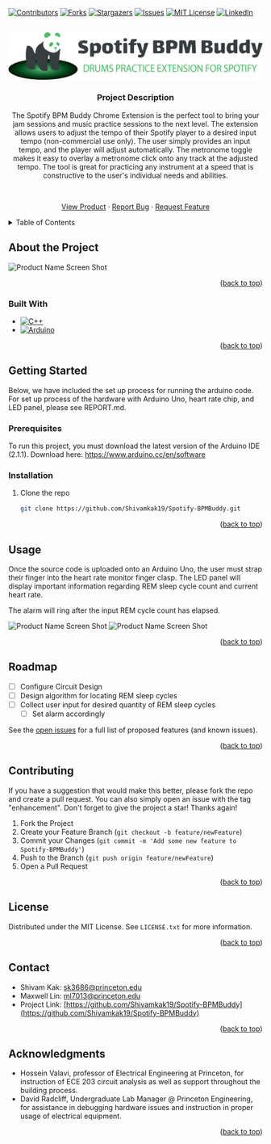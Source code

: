 <a name="readme-top"></a>

<!-- PROJECT SHIELDS -->
<!--
*** I'm using markdown "reference style" links for readability.
*** Reference links are enclosed in brackets [ ] instead of parentheses ( ).
*** See the bottom of this document for the declaration of the reference variables
*** for contributors-url, forks-url, etc. This is an optional, concise syntax you may use.
*** https://www.markdownguide.org/basic-syntax/#reference-style-links
-->

[![Contributors][contributors-shield]][contributors-url]
[![Forks][forks-shield]][forks-url]
[![Stargazers][stars-shield]][stars-url]
[![Issues][issues-shield]][issues-url]
[![MIT License][license-shield]][license-url]
[![LinkedIn][linkedin-shield]][linkedin-url]

<!-- PROJECT LOGO -->
<br />
<div align="center">
  <a href="https://github.com/Shivamkak19/Spotify-BPMBuddy">
    <img src="images/logo-main.png" alt="Logo">
  </a>

<h3 align="center">Project Description</h3>

The Spotify BPM Buddy Chrome Extension is the perfect tool to bring your jam sessions and music practice sessions to the next level. The extension allows users to adjust the tempo of their Spotify player to a desired input tempo (non-commercial use only). The user simply provides an input tempo, and the player will adjust automatically. The metronome toggle makes it easy to overlay a metronome click onto any track at the adjusted tempo. The tool is great for practicing any instrument at a speed that is constructive to the user's individual needs and abilities. 

<br />

<a href="https://github.com/Shivamkak19/Spotify-BPMBuddy/images">View Product</a>
·
<a href="https://github.com/Shivamkak19/Spotify-BPMBuddy/issues">Report Bug</a>
·
<a href="https://github.com/Shivamkak19/Spotify-BPMBuddy/issues">Request Feature</a>
</div>

<!-- TABLE OF CONTENTS -->
<details>
  <summary>Table of Contents</summary>
  <ol>
    <li>
      <a href="#about-the-project">About The Project</a>
      <ul>
        <li><a href="#built-with">Built With</a></li>
      </ul>
    </li>
    <li>
      <a href="#getting-started">Getting Started</a>
      <ul>
        <li><a href="#prerequisites">Prerequisites</a></li>
        <li><a href="#installation">Installation</a></li>
      </ul>
    </li>
    <li><a href="#usage">Usage</a></li>
    <li><a href="#roadmap">Roadmap</a></li>
    <li><a href="#contributing">Contributing</a></li>
    <li><a href="#license">License</a></li>
    <li><a href="#contact">Contact</a></li>
    <li><a href="#acknowledgments">Acknowledgments</a></li>
  </ol>
</details>

<!-- ABOUT THE PROJECT -->
## About the Project

![Product Name Screen Shot][product-screenshot]
<!-- [![Product Name Screen Shot][product-screenshot]](https://example.com) -->

<p align="right">(<a href="#readme-top">back to top</a>)</p>

### Built With

* [![C++][cplusplus]][cplusplus-url]
* [![Arduino][arduino]][arduino-url]

<p align="right">(<a href="#readme-top">back to top</a>)</p>

<!-- GETTING STARTED -->
## Getting Started

Below, we have included the set up process for running the arduino code. For set up process of the hardware with Arduino Uno, heart rate chip, and LED panel, please see REPORT.md.

### Prerequisites

To run this project, you must download the latest version of the Arduino IDE (2.1.1). 
Download here: https://www.arduino.cc/en/software

### Installation

1. Clone the repo
   ```sh
   git clone https://github.com/Shivamkak19/Spotify-BPMBuddy.git
   ```

<p align="right">(<a href="#readme-top">back to top</a>)</p>

<!-- USAGE EXAMPLES -->
## Usage

Once the source code is uploaded onto an Arduino Uno, the user must strap their finger into the heart rate monitor finger clasp. The LED panel will display important information regarding REM sleep cycle count and current heart rate. 

The alarm will ring after the input REM cycle count has elapsed. 

![Product Name Screen Shot][product-screenshot2]
![Product Name Screen Shot][product-screenshot3]

<p align="right">(<a href="#readme-top">back to top</a>)</p>

<!-- ROADMAP -->
## Roadmap

- [ ] Configure Circuit Design
- [ ] Design algorithm for locating REM sleep cycles
- [ ] Collect user input for desired quantity of REM sleep cycles
    - [ ] Set alarm accordingly

See the [open issues](https://github.com/Shivamkak19/Spotify-BPMBuddy/issues) for a full list of proposed features (and known issues).

<p align="right">(<a href="#readme-top">back to top</a>)</p>

<!-- CONTRIBUTING -->
## Contributing

If you have a suggestion that would make this better, please fork the repo and create a pull request. You can also simply open an issue with the tag "enhancement".
Don't forget to give the project a star! Thanks again!

1. Fork the Project
2. Create your Feature Branch (`git checkout -b feature/newFeature`)
3. Commit your Changes (`git commit -m 'Add some new feature to Spotify-BPMBuddy'`)
4. Push to the Branch (`git push origin feature/newFeature`)
5. Open a Pull Request

<p align="right">(<a href="#readme-top">back to top</a>)</p>

<!-- LICENSE -->
## License

Distributed under the MIT License. See `LICENSE.txt` for more information.

<p align="right">(<a href="#readme-top">back to top</a>)</p>


<!-- CONTACT -->
## Contact

* Shivam Kak: sk3686@princeton.edu
* Maxwell Lin: ml7013@princeton.edu
* Project Link: [https://github.com/Shivamkak19/Spotify-BPMBuddy](https://github.com/Shivamkak19/Spotify-BPMBuddy)

<p align="right">(<a href="#readme-top">back to top</a>)</p>


<!-- ACKNOWLEDGMENTS -->
## Acknowledgments

* []() Hossein Valavi, professor of Electrical Engineering at Princeton, for instruction of ECE 203 circuit analysis as well as support throughout the building process.
* []() David Radcliff, Undergraduate Lab Manager @ Princeton Engineering, for assistance in debugging hardware issues and instruction in proper usage of electrical equipment.

<p align="right">(<a href="#readme-top">back to top</a>)</p>


<!-- MARKDOWN LINKS & IMAGES -->
<!-- https://www.markdownguide.org/basic-syntax/#reference-style-links -->
[contributors-shield]: https://img.shields.io/github/contributors/Shivamkak19/Spotify-BPMBuddy.svg?style=for-the-badge
[contributors-url]: https://github.com/Shivamkak19/Spotify-BPMBuddy/graphs/contributors
[forks-shield]: https://img.shields.io/github/forks/Shivamkak19/Spotify-BPMBuddy.svg?style=for-the-badge
[forks-url]: https://github.com/Shivamkak19/Spotify-BPMBuddy/network/members
[stars-shield]: https://img.shields.io/github/stars/Shivamkak19/Spotify-BPMBuddy.svg?style=for-the-badge
[stars-url]: https://github.com/Shivamkak19/Spotify-BPMBuddy/stargazers
[issues-shield]: https://img.shields.io/github/issues/Shivamkak19/Spotify-BPMBuddy.svg?style=for-the-badge
[issues-url]: https://github.com/Shivamkak19/Spotify-BPMBuddy/issues
[license-shield]: https://img.shields.io/github/license/Shivamkak19/Spotify-BPMBuddy.svg?style=for-the-badge
[license-url]: https://github.com/Shivamkak19/Spotify-BPMBuddy/blob/master/LICENSE
[linkedin-shield]: https://img.shields.io/badge/-LinkedIn-black.svg?style=for-the-badge&logo=linkedin&colorB=555
[linkedin-url]: https://linkedin.com/in/shivamkak
[product-screenshot]: images/product-1.jpg
[product-screenshot2]: images/product-2.jpg
[product-screenshot3]: images/product-3.jpg

<!-- Programming Language Shields -->
[cplusplus]:  https://img.shields.io/badge/C++-00427e?style=for-the-badge&logo=cplusplus&logoColor=61DAFB
[cplusplus-url]: https://cplusplus.com/

[arduino]: https://img.shields.io/badge/Arduino-008183?style=for-the-badge&logo=arduino&logoColor=000000
[arduino-url]: https://www.arduino.cc/
